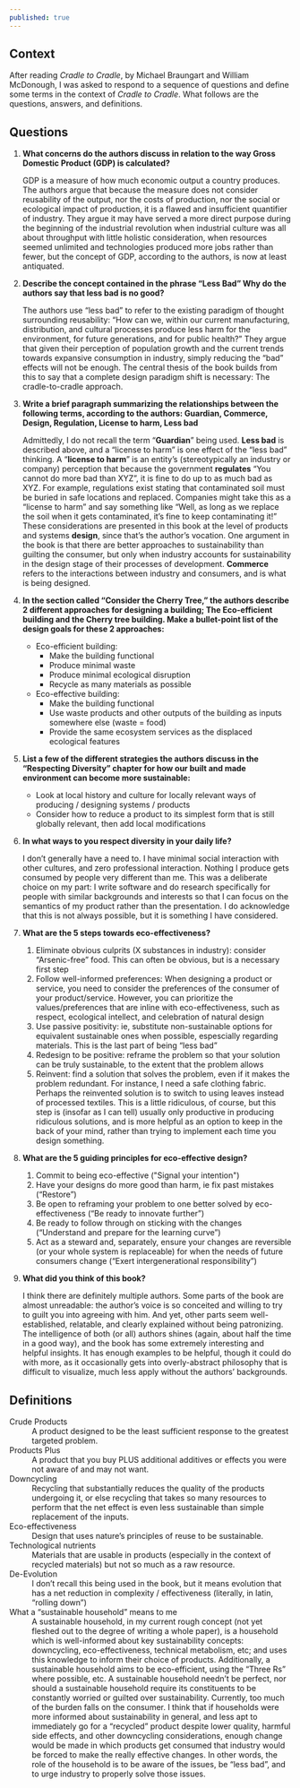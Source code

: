 ```yaml
---
published: true
---
```

## Context
After reading _Cradle to Cradle_, by Michael Braungart and William McDonough, I was asked to respond to a sequence of questions and define some terms in the context of _Cradle to Cradle_. What follows are the questions, answers, and definitions.

## Questions
1. **What concerns do the authors discuss in relation to the way Gross Domestic Product (GDP) is calculated?**

	GDP is a measure of how much economic output a country produces. The authors argue that because the measure does not consider reusability of the output, nor the costs of production, nor the social or ecological impact of production, it is a flawed and insufficient quantifier of industry. They argue it may have served a more direct purpose during the beginning of the industrial revolution when industrial culture was all about throughput with little holistic consideration, when resources seemed unlimited and technologies produced more jobs rather than fewer, but the concept of GDP, according to the authors, is now at least antiquated.
    
2. **Describe the concept contained in the phrase “Less Bad” Why do the authors say that less bad is no good?**

	The authors use “less bad” to refer to the existing paradigm of thought surrounding reusability: “How can we, within our current manufacturing, distribution, and cultural processes produce less harm for the environment, for future generations, and for public health?” They argue that given their perception of population growth and the current trends towards expansive consumption in industry, simply reducing the “bad” effects will not be enough. The central thesis of the book builds from this to say that a complete design paradigm shift is necessary: The cradle-to-cradle approach.

3. **Write a brief paragraph summarizing the relationships between the following terms, according to the authors: Guardian, Commerce, Design, Regulation, License to harm, Less bad**

	Admittedly, I do not recall the term “**Guardian**” being used. **Less bad** is described above, and a “license to harm” is one effect of the “less bad” thinking. A “**license to harm**” is an entity’s (stereotypically an industry or company) perception that because the government **regulates** “You cannot do more bad than XYZ”, it is fine to do up to as much bad as XYZ. For example, regulations exist stating that contaminated soil must be buried in safe locations and replaced. Companies might take this as a “license to harm” and say something like “Well, as long as we replace the soil when it gets contaminated, it’s fine to keep contaminating it!” These considerations are presented in this book at the level of products and systems **design**, since that’s the author’s vocation. One argument in the book is that there are better approaches to sustainability than guilting the consumer, but only when industry accounts for sustainability in the design stage of their processes of development. **Commerce** refers to the interactions between industry and consumers, and is what is being designed.

4. **In the section called “Consider the Cherry Tree,” the authors describe 2 different approaches for designing a building; The Eco-efficient building and the Cherry tree building. Make a bullet-point list of the design goals for these 2 approaches:**

   - Eco-efficient building:
		- Make the building functional
    	- Produce minimal waste
    	- Produce minimal ecological disruption
    	- Recycle as many materials as possible
   - Eco-effective building:
    	- Make the building functional
        - Use waste products and other outputs of the building as inputs somewhere else (waste = food)
        - Provide the same ecosystem services as the displaced ecological features

5. **List a few of the different strategies the authors discuss in the “Respecting Diversity” chapter for how our built and made environment can become more sustainable:**

	- Look at local history and culture for locally relevant ways of producing / designing systems / products
	- Consider how to reduce a product to its simplest form that is still globally relevant, then add local modifications

6. **In what ways to you respect diversity in your daily life?**

	I don’t generally have a need to. I have minimal social interaction with other cultures, and zero professional interaction. Nothing I produce gets consumed by people very different than me. This was a deliberate choice on my part: I write software and do research specifically for people with similar backgrounds and interests so that I can focus on the semantics of my product rather than the presentation. I do acknowledge that this is not always possible, but it is something I have considered.

7. **What are the 5 steps towards eco-effectiveness?**

	1. Eliminate obvious culprits (X substances in industry): consider “Arsenic-free” food. This can often be obvious, but is a necessary first step
	2. Follow well-informed preferences: When designing a product or service, you need to consider the preferences of the consumer of your product/service. However, you can prioritize the values/preferences that are inline with eco-effectiveness, such as respect, ecological intellect, and celebration of natural design
	3. Use passive positivity: ie, substitute non-sustainable options for equivalent sustainable ones when possible, espescially regarding materials. This is the last part of being “less bad”
	4. Redesign to be positive: reframe the problem so that your solution can be truly sustainable, to the extent that the problem allows
	5. Reinvent: find a solution that solves the problem, even if it makes the problem redundant. For instance, I need a safe clothing fabric. Perhaps the reinvented solution is to switch to using leaves instead of processed textiles. This is a little ridiculous, of course, but this step is (insofar as I can tell) usually only productive in producing ridiculous solutions, and is more helpful as an option to keep in the back of your mind, rather than trying to implement each time you design something.

8. **What are the 5 guiding principles for eco-effective design?**

	1. Commit to being eco-effective ("Signal your intention")
    2. Have your designs do more good than harm, ie fix past mistakes (“Restore”)
	3. Be open to reframing your problem to one better solved by eco-effectiveness (“Be ready to innovate further”)
	4. Be ready to follow through on sticking with the changes (“Understand and prepare for the learning curve”)
	5. Act as a steward and, separately, ensure your changes are reversible (or your whole system is replaceable) for when the needs of future consumers change (“Exert intergenerational responsibility”)

9. **What did you think of this book?**

	I think there are definitely multiple authors. Some parts of the book are almost unreadable: the author’s voice is so conceited and willing to try to guilt you into agreeing with him. And yet, other parts seem well-established, relatable, and clearly explained without being patronizing. The intelligence of both (or all) authors shines (again, about half the time in a good way), and the book has some extremely interesting and helpful insights. It has enough examples to be helpful, though it could do with more, as it occasionally gets into overly-abstract philosophy that is difficult to visualize, much less apply without the authors’ backgrounds.

## Definitions
<dl>
  <dt>Crude Products</dt>
  <dd>A product designed to be the least sufficient response to the greatest targeted problem.</dd>
  <dt>Products Plus</dt>
  <dd>A product that you buy PLUS additional additives or effects you were not aware of and may not want.</dd>
  <dt>Downcycling</dt>
  <dd>Recycling that substantially reduces the quality of the products undergoing it, or else recycling that takes so many resources to perform that the net effect is even less sustainable than simple replacement of the inputs.</dd>
  <dt>Eco-effectiveness</dt>
  <dd>Design that uses nature’s principles of reuse to be sustainable.</dd>
  <dt>Technological nutrients</dt>
  <dd>Materials that are usable in products (especially in the context of recycled materials) but not so much as a raw resource.</dd>
  <dt>De-Evolution</dt>
  <dd>I don’t recall this being used in the book, but it means evolution that has a net reduction in complexity / effectiveness (literally, in latin, “rolling down”)</dd>
  <dt>What a “sustainable household” means to me</dt>
  <dd>A sustainable household, in my current rough concept (not yet fleshed out to the degree of writing a whole paper), is a household which is well-informed about key sustainability concepts: downcycling, eco-effectiveness, technical metabolism, etc; and uses this knowledge to inform their choice of products. Additionally, a sustainable household aims to be eco-efficient, using the “Three Rs” where possible, etc. A sustainable household needn’t be perfect, nor should a sustainable household require its constituents to be constantly worried or guilted over sustainability. Currently, too much of the burden falls on the consumer. I think that if households were more informed about sustainability in general, and less apt to immediately go for a “recycled” product despite lower quality, harmful side effects, and other downcycling considerations, enough change would be made in which products get consumed that industry would be forced to make the really effective changes. In other words, the role of the household is to be aware of the issues, be “less bad”, and to urge industry to properly solve those issues.</dd>
</dl>
